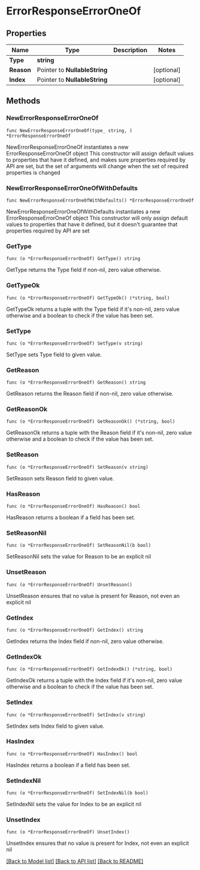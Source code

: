 # ErrorResponseErrorOneOf

## Properties

Name | Type | Description | Notes
------------ | ------------- | ------------- | -------------
**Type** | **string** |  | 
**Reason** | Pointer to **NullableString** |  | [optional] 
**Index** | Pointer to **NullableString** |  | [optional] 

## Methods

### NewErrorResponseErrorOneOf

`func NewErrorResponseErrorOneOf(type_ string, ) *ErrorResponseErrorOneOf`

NewErrorResponseErrorOneOf instantiates a new ErrorResponseErrorOneOf object
This constructor will assign default values to properties that have it defined,
and makes sure properties required by API are set, but the set of arguments
will change when the set of required properties is changed

### NewErrorResponseErrorOneOfWithDefaults

`func NewErrorResponseErrorOneOfWithDefaults() *ErrorResponseErrorOneOf`

NewErrorResponseErrorOneOfWithDefaults instantiates a new ErrorResponseErrorOneOf object
This constructor will only assign default values to properties that have it defined,
but it doesn't guarantee that properties required by API are set

### GetType

`func (o *ErrorResponseErrorOneOf) GetType() string`

GetType returns the Type field if non-nil, zero value otherwise.

### GetTypeOk

`func (o *ErrorResponseErrorOneOf) GetTypeOk() (*string, bool)`

GetTypeOk returns a tuple with the Type field if it's non-nil, zero value otherwise
and a boolean to check if the value has been set.

### SetType

`func (o *ErrorResponseErrorOneOf) SetType(v string)`

SetType sets Type field to given value.


### GetReason

`func (o *ErrorResponseErrorOneOf) GetReason() string`

GetReason returns the Reason field if non-nil, zero value otherwise.

### GetReasonOk

`func (o *ErrorResponseErrorOneOf) GetReasonOk() (*string, bool)`

GetReasonOk returns a tuple with the Reason field if it's non-nil, zero value otherwise
and a boolean to check if the value has been set.

### SetReason

`func (o *ErrorResponseErrorOneOf) SetReason(v string)`

SetReason sets Reason field to given value.

### HasReason

`func (o *ErrorResponseErrorOneOf) HasReason() bool`

HasReason returns a boolean if a field has been set.

### SetReasonNil

`func (o *ErrorResponseErrorOneOf) SetReasonNil(b bool)`

 SetReasonNil sets the value for Reason to be an explicit nil

### UnsetReason
`func (o *ErrorResponseErrorOneOf) UnsetReason()`

UnsetReason ensures that no value is present for Reason, not even an explicit nil
### GetIndex

`func (o *ErrorResponseErrorOneOf) GetIndex() string`

GetIndex returns the Index field if non-nil, zero value otherwise.

### GetIndexOk

`func (o *ErrorResponseErrorOneOf) GetIndexOk() (*string, bool)`

GetIndexOk returns a tuple with the Index field if it's non-nil, zero value otherwise
and a boolean to check if the value has been set.

### SetIndex

`func (o *ErrorResponseErrorOneOf) SetIndex(v string)`

SetIndex sets Index field to given value.

### HasIndex

`func (o *ErrorResponseErrorOneOf) HasIndex() bool`

HasIndex returns a boolean if a field has been set.

### SetIndexNil

`func (o *ErrorResponseErrorOneOf) SetIndexNil(b bool)`

 SetIndexNil sets the value for Index to be an explicit nil

### UnsetIndex
`func (o *ErrorResponseErrorOneOf) UnsetIndex()`

UnsetIndex ensures that no value is present for Index, not even an explicit nil

[[Back to Model list]](../README.md#documentation-for-models) [[Back to API list]](../README.md#documentation-for-api-endpoints) [[Back to README]](../README.md)


